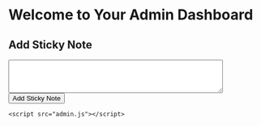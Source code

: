 <!DOCTYPE html>
<html>
<head>
    <title>Admin Dashboard</title>
    <link rel="stylesheet" type="text/css" href="styles.css">
</head>
<body>
    <div class="header">
        <h1>Welcome to Your Admin Dashboard</h1>
    </div>
    <div class="container">
        <div class="content">
            <h2>Add Sticky Note</h2>
            <textarea id="sticky-note-text" rows="4" cols="50"></textarea>
            <br>
            <button onclick="addStickyNote()">Add Sticky Note</button>
        </div>
    </div>

    <script src="admin.js"></script>
</body>
</html>
